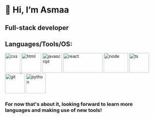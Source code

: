
# **👋 Hi, I’m Asmaa**
## Full-stack developer 

## Languages/Tools/OS:
   <p >
      <a href="https://developer.mozilla.org/es/docs/Web/CSS" target="_blank" rel="nofollow">
        <img src="https://github.com/asmaa-develcode/asmaa-develcode/assets/150438300/b38dc74f-d7e8-46c7-a1b4-ece156e3fd69" alt="css" width="50" height="65"> </a>
        <a href="https://developer.mozilla.org/es/docs/Web/HTML" target="_blank" rel="nofollow">
            <img src="https://github.com/asmaa-develcode/asmaa-develcode/assets/150438300/b503048a-f7f1-4363-87f8-e9e2029abc61" alt="html" width="65" height="65"></a>
            <a href="https://developer.mozilla.org/es/docs/Web/JavaScript" target="_blank" rel="nofollow">
                <img src="https://github.com/asmaa-develcode/asmaa-develcode/assets/150438300/e17ad421-0eb9-4eeb-a3af-2d9c0b051bf7" alt="javascript" width="65" height="65"></a>
                <a href="https://es.react.dev/" target="_blank" rel="nofollow">
                    <img src="https://github.com/asmaa-develcode/asmaa-develcode/assets/150438300/675706b1-dbbc-4092-b968-1b9a5ff55198" alt="react" width="130" height="65"></a>
                    <a href="https://nodejs.org/en/learn/getting-started/introduction-to-nodejs" target="_blank" rel="nofollow">
                        <img src="https://github.com/asmaa-develcode/asmaa-develcode/assets/150438300/50c85581-329a-412f-8201-c25106f14bc4" alt="node" width="80" height="65"></a>
                        <a href="https://www.typescriptlang.org/" target="_blank" rel="nofollow">
                            <img src="https://github.com/asmaa-develcode/asmaa-develcode/assets/150438300/66e34a57-849e-40c2-ad6f-73f39774814a" alt="ts" width="65" height="65"></a>
                            <a href="https://git-scm.co" target="_blank" rel="nofollow">
                                <img src="https://github.com/asmaa-develcode/asmaa-develcode/assets/150438300/f8dcd219-95af-4617-9ae0-c8a81aeaaa08" alt="git" width="65" height="65"></a> 
   <a href="https://www.python.org/" target="_blank" rel="nofollow">
   <img src="https://github.com/asmaa-develcode/asmaa-develcode/assets/150438300/f8dcd219-95af-4617-9ae0-c8a81aeaaa08" alt="python" width="65" height="65"></a>
   </p>



   ### For now that's about it, looking forward to learn more languages and making use of new tools! 





<!---
asmaa-develcode/asmaa-develcode is a ✨ special ✨ repository because its `README.md` (this file) appears on your GitHub profile.
You can click the Preview link to take a look at your changes.
--->
